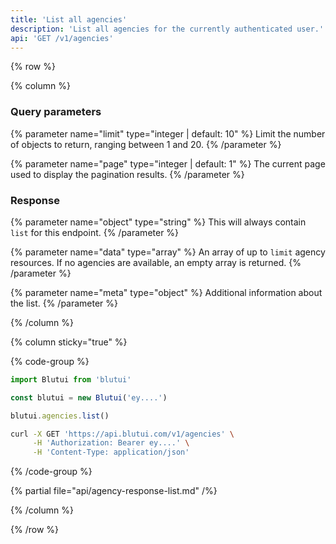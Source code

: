 ```yaml
---
title: 'List all agencies'
description: 'List all agencies for the currently authenticated user.'
api: 'GET /v1/agencies'
---
```


{% row %}

{% column %}
### Query parameters

{% parameter name="limit" type="integer | default: 10" %}
Limit the number of objects to return, ranging between 1 and 20.
{% /parameter %}

{% parameter name="page" type="integer | default: 1" %}
The current page used to display the pagination results.
{% /parameter %}

### Response

{% parameter name="object" type="string" %}
This will always contain `list` for this endpoint.
{% /parameter %}

{% parameter name="data" type="array" %}
An array of up to `limit` agency resources. If no agencies are available, an empty array is returned.
{% /parameter %}

{% parameter name="meta" type="object" %}
Additional information about the list.
{% /parameter %}

{% /column %}

{% column sticky="true" %}

{% code-group %}

```ts {% process=false filename="Node.js" %}
import Blutui from 'blutui'

const blutui = new Blutui('ey....')

blutui.agencies.list()
```

```bash {% process=false filename="cURL" %}
curl -X GET 'https://api.blutui.com/v1/agencies' \
     -H 'Authorization: Bearer ey....' \
     -H 'Content-Type: application/json'
```

{% /code-group %}

{% partial file="api/agency-response-list.md" /%}

{% /column %}

{% /row %}
